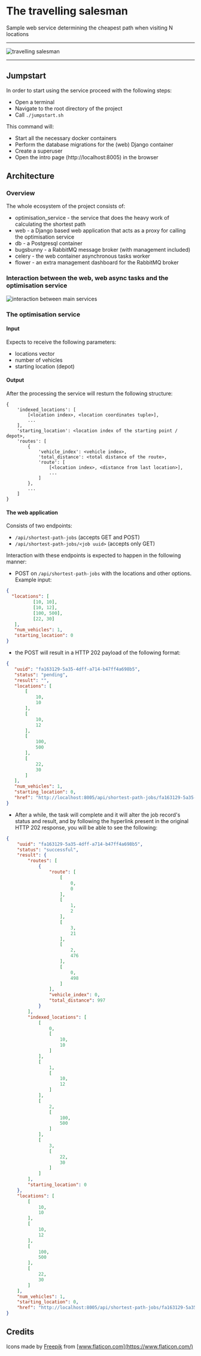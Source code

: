 # The travelling salesman
Sample web service determining the cheapest path when visiting N locations

----

![travelling salesman](./readme_misc/travelling_salesman.png)

----

## Jumpstart

In order to start using the service proceed with the following steps:
* Open a terminal
* Navigate to the root directory of the project
* Call `./jumpstart.sh`

This command will:
* Start all the necessary docker containers
* Perform the database migrations for the (web) Django container
* Create a superuser
* Open the intro page (http://localhost:8005) in the browser

## Architecture

### Overview
The whole ecosystem of the project consists of:
* optimisation_service - the service that does the heavy work of calculating the shortest path
* web - a Django based web application that acts as a proxy for calling the optimisation service
* db - a Postgresql container
* bugsbunny - a RabbitMQ message broker (with management included)
* celery - the web container asynchronous tasks worker
* flower - an extra management dashboard for the RabbitMQ broker

### Interaction between the web, web async tasks and the optimisation service

![interaction between main services](./readme_misc/interaction_1.png)

### The optimisation service

#### Input

Expects to receive the following parameters:
* locations vector
* number of vehicles
* starting location (depot)

#### Output
After the processing the service will resturn the following structure:
```
{
    'indexed_locations': [
        [<location index>, <location coordinates tuple>],
        ...
    ],
    'starting_location': <location index of the starting point / depot>,
    'routes': [
        {
            'vehicle_index': <vehicle index>,
            'total_distance': <total distance of the route>,
            'route': [
                [<location index>, <distance from last location>],
                ...
            ]
        },
        ...
    ]
}
```

#### The web application

Consists of two endpoints:
* `/api/shortest-path-jobs` (accepts GET and POST)
* `/api/shortest-path-jobs/<job uuid>` (accepts only GET)

Interaction with these endpoints is expected to happen in the following manner:

* POST on `/api/shortest-path-jobs` with the locations and other options. Example input:
```json
{
  "locations": [
          [10, 10],
          [10, 12],
          [100, 500],
          [22, 30]
   ],
   "num_vehicles": 1,
   "starting_location": 0
}
```
* the POST will result in a HTTP 202 payload of the following format:
```json
{
   "uuid": "fa163129-5a35-4dff-a714-b47ff4a698b5",
   "status": "pending",
   "result": "",
   "locations": [
       [
           10,
           10
       ],
       [
           10,
           12
       ],
       [
           100,
           500
       ],
       [
           22,
           30
       ]
   ],
   "num_vehicles": 1,
   "starting_location": 0,
   "href": "http://localhost:8005/api/shortest-path-jobs/fa163129-5a35-4dff-a714-b47ff4a698b5/"
}
```
* After a while, the task will complete and it will alter the job record's status and result, and by following the hyperlink present in the original HTTP 202 response, you will be able to see the following:
```json
{
    "uuid": "fa163129-5a35-4dff-a714-b47ff4a698b5",
    "status": "successful",
    "result": {
        "routes": [
            {
                "route": [
                    [
                        0,
                        0
                    ],
                    [
                        1,
                        2
                    ],
                    [
                        3,
                        21
                    ],
                    [
                        2,
                        476
                    ],
                    [
                        0,
                        498
                    ]
                ],
                "vehicle_index": 0,
                "total_distance": 997
            }
        ],
        "indexed_locations": [
            [
                0,
                [
                    10,
                    10
                ]
            ],
            [
                1,
                [
                    10,
                    12
                ]
            ],
            [
                2,
                [
                    100,
                    500
                ]
            ],
            [
                3,
                [
                    22,
                    30
                ]
            ]
        ],
        "starting_location": 0
    },
    "locations": [
        [
            10,
            10
        ],
        [
            10,
            12
        ],
        [
            100,
            500
        ],
        [
            22,
            30
        ]
    ],
    "num_vehicles": 1,
    "starting_location": 0,
    "href": "http://localhost:8005/api/shortest-path-jobs/fa163129-5a35-4dff-a714-b47ff4a698b5/"
}
```

## Credits
Icons made by [Freepik](https://www.flaticon.com/authors/freepik) from [www.flaticon.com](https://www.flaticon.com/)
